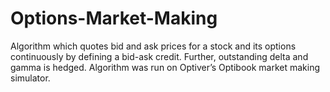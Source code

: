 # Options-Market-Making
Algorithm which quotes bid and ask prices for a stock and its options continuously by defining a bid-ask credit. Further, outstanding delta and gamma is hedged. Algorithm was run on Optiver’s Optibook market making simulator.
